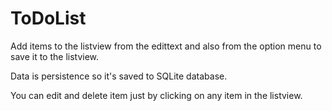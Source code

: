 # ToDoList

Add items to the listview from the edittext and also from the option menu to save it to the listview.

Data is persistence so it's saved to SQLite database.

You can edit and delete item just by clicking on any item in the listview.
